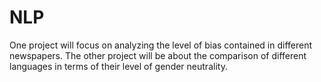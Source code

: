 # NLP
One project will focus on analyzing the level of bias contained in different newspapers. The other project will be about the comparison of different languages in terms of their level of gender neutrality.
